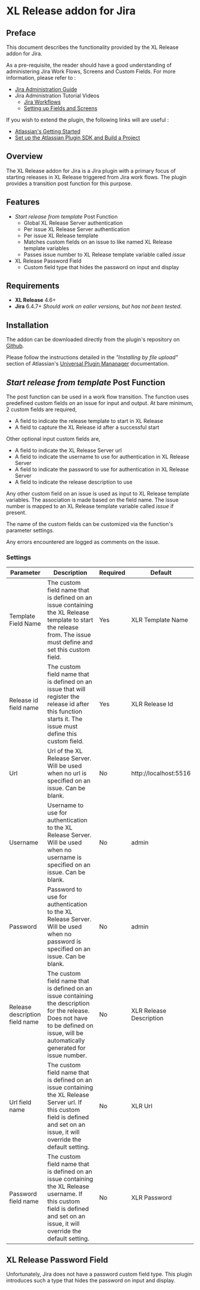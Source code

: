 # XL Release addon for Jira
## Preface ##

This document describes the functionality provided by the XL Release addon for Jira.

As a pre-requisite, the reader should have a good understanding of administering Jira Work Flows, Screens and Custom Fields. For more information, please refer to :

* [Jira Administration Guide](https://confluence.atlassian.com/display/JIRA/JIRA+Administrator's+Guide)
* Jira Administration Tutorial Videos
	* [Jira Workflows](https://www.youtube.com/watch?v=XCXec_F0Z_8)
	* [Setting up Fields and Screens](https://www.youtube.com/watch?v=SOIjfMxS6HE)

If you wish to extend the plugin, the following links will are useful :

* [Atlassian's Getting Started](https://developer.atlassian.com/docs/getting-started) 
* [Set up the Atlassian Plugin SDK and Build a Project](https://developer.atlassian.com/docs/getting-started/set-up-the-atlassian-plugin-sdk-and-build-a-project)

## Overview ##

The XL Release addon for Jira is a Jira plugin with a primary focus of starting releases in XL Release triggered from Jira work flows. The plugin provides a transition post function for this purpose.

## Features ##

* _Start release from template_ Post Function
	* Global XL Release Server authentication
	* Per issue XL Release Server authentication
	* Per issue XL Release template
	* Matches custom fields on an issue to like named XL Release template variables
	* Passes issue number to XL Release template variable called _issue_
* XL Release Password Field
	* Custom field type that hides the password on input and display
	 	
## Requirements ##

* **XL Release** 4.6+
* **Jira** 6.4.7+ _Should work on ealier versions, but has not been tested_.
		

## Installation ##

The addon can be downloaded directly from the plugin's repository on [Github](https://github.com/xebialabs-community/xlr-addon-for-jira/releases).

Please follow the instructions detailed in the _"Installing by file upload"_ section of Atlassian's [Universal Plugin Mananager](https://confluence.atlassian.com/display/UPM/Installing+add-ons) documentation.

## _Start release from template_ Post Function ##

The post function can be used in a work flow transition. The function uses predefined custom fields on an issue for input and output. At bare minimum, 2 custom fields are required,

* A field to indicate the release template to start in XL Release 
* A field to capture the XL Release id after a successful start

Other optional input custom fields are,

* A field to indicate the XL Release Server url
* A field to indicate the username to use for authentication in XL Release Server
* A field to indicate the password to use for authentication in XL Release Server
* A field to indicate the release description to use

Any other custom field on an issue is used as input to XL Release template variables. The association is made based on the field name. The issue number is mapped to an XL Release template variable called _issue_ if present.

The name of the custom fields can be customized via the function's parameter settings.

Any errors encountered are logged as comments on the issue.

### Settings ###


| Parameter | Description | Required | Default |
| --------- | ----------- | -------- | ------- |
| Template Field Name | The custom field name that is defined on an issue containing the XL Release template to start the release from. The issue must define and set this custom field.| Yes | XLR Template Name |
|Release id field name| The custom field name that is defined on an issue that will register the release id after this function starts it. The issue must define this custom field. | Yes |XLR Release Id |
| Url | Url of the XL Release Server. Will be used when no url is specified on an issue. Can be blank. | No | http://localhost:5516 |
| Username | Username to use for authentication to the XL Release Server. Will be used when no username is specified on an issue. Can be blank. | No | admin |
| Password | Password to use for authentication to the XL Release Server. Will be used when no password is specified on an issue. Can be blank. | No | admin |
| Release description field name | The custom field name that is defined on an issue containing the description for the release. Does not have to be defined on issue, will be automatically generated for issue number. | No | XLR Release Description |
| Url field name | The custom field name that is defined on an issue containing the XL Release Server url. If this custom field is defined and set on an issue, it will override the default setting. | No | XLR Url |
| Password field name | The custom field name that is defined on an issue containing the XL Release username. If this custom field is defined and set on an issue, it will override the default setting.| No | XLR Password |

## XL Release Password Field ##

Unfortunately, Jira does not have a password custom field type. This plugin introduces such a type that hides the password on input and display.




